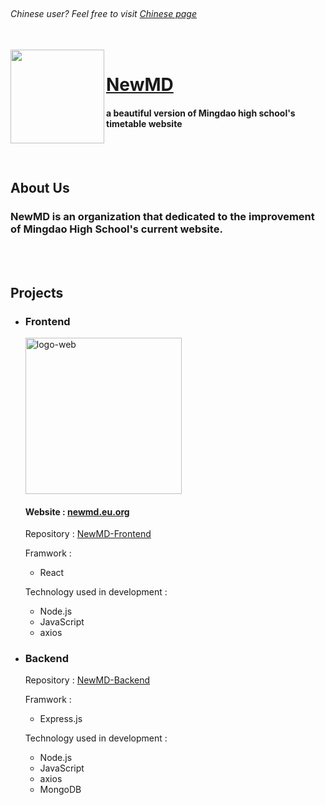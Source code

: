 <br>
  <h6><em>Chinese user? Feel free to visit <a href="https://github.com/NewMD-org/.github/blob/main/profile/README_zh-TW.md">Chinese page</a></em></h6>
</br>

<a href="https://newmd.eu.org">
  <img src="https://i.ibb.co/y0gKj29/logo512.png" align="left" width="150px"/>
</a>

# [NewMD](https://newmd.eu.org)

#### a beautiful version of Mingdao high school's timetable website

<br></br>

## About Us

### NewMD is an organization that dedicated to the improvement of Mingdao High School's current website.

<br></br>

## Projects

- ### Frontend
  <a href="https://newmd.eu.org"><img src="https://i.ibb.co/W0WjRL1/logo-web.png" alt="logo-web" border="0" width="250px"></a>
  
  #### Website : [newmd.eu.org](https://newmd.eu.org "NewMD's website")

  Repository : [NewMD-Frontend](https://github.com/NewMD-org/NewMD-Frontend "NewMD's Frontend")

  Framwork :
  - React

  Technology used in development :
  - Node.js
  - JavaScript
  - axios

- ### Backend
  Repository : [NewMD-Backend](https://github.com/NewMD-org/NewMD-Backend "NewMD's Backend")
  
  Framwork :
  - Express.js

  Technology used in development :
  - Node.js
  - JavaScript
  - axios
  - MongoDB
